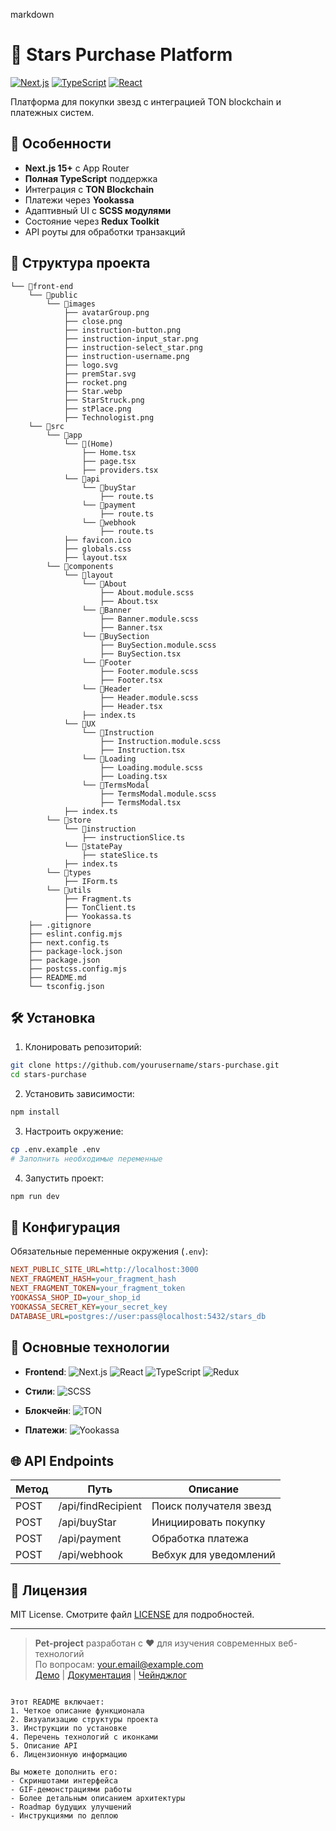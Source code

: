 markdown
# 🌟 Stars Purchase Platform

[![Next.js](https://img.shields.io/badge/Next.js-13+-black?style=flat&logo=next.js)](https://nextjs.org/)
[![TypeScript](https://img.shields.io/badge/TypeScript-5+-blue?style=flat&logo=typescript)](https://www.typescriptlang.org/)
[![React](https://img.shields.io/badge/React-18+-61DAFB?style=flat&logo=react)](https://react.dev/)

Платформа для покупки звезд с интеграцией TON blockchain и платежных систем.

## 🚀 Особенности

- **Next.js 15+** с App Router
- **Полная TypeScript** поддержка
- Интеграция с **TON Blockchain**
- Платежи через **Yookassa**
- Адаптивный UI с **SCSS модулями**
- Состояние через **Redux Toolkit**
- API роуты для обработки транзакций

## 📂 Структура проекта


```
└── 📁front-end
    └── 📁public
        └── 📁images
            ├── avatarGroup.png
            ├── close.png
            ├── instruction-button.png
            ├── instruction-input_star.png
            ├── instruction-select_star.png
            ├── instruction-username.png
            ├── logo.svg
            ├── premStar.svg
            ├── rocket.png
            ├── Star.webp
            ├── StarStruck.png
            ├── stPlace.png
            ├── Technologist.png
    └── 📁src
        └── 📁app
            └── 📁(Home)
                ├── Home.tsx
                ├── page.tsx
                ├── providers.tsx
            └── 📁api
                └── 📁buyStar
                    ├── route.ts
                └── 📁payment
                    ├── route.ts
                └── 📁webhook
                    ├── route.ts
            ├── favicon.ico
            ├── globals.css
            ├── layout.tsx
        └── 📁components
            └── 📁layout
                └── 📁About
                    ├── About.module.scss
                    ├── About.tsx
                └── 📁Banner
                    ├── Banner.module.scss
                    ├── Banner.tsx
                └── 📁BuySection
                    ├── BuySection.module.scss
                    ├── BuySection.tsx
                └── 📁Footer
                    ├── Footer.module.scss
                    ├── Footer.tsx
                └── 📁Header
                    ├── Header.module.scss
                    ├── Header.tsx
                ├── index.ts
            └── 📁UX
                └── 📁Instruction
                    ├── Instruction.module.scss
                    ├── Instruction.tsx
                └── 📁Loading
                    ├── Loading.module.scss
                    ├── Loading.tsx
                └── 📁TermsModal
                    ├── TermsModal.module.scss
                    ├── TermsModal.tsx
            ├── index.ts
        └── 📁store
            └── 📁instruction
                ├── instructionSlice.ts
            └── 📁statePay
                ├── stateSlice.ts
            ├── index.ts
        └── 📁types
            ├── IForm.ts
        └── 📁utils
            ├── Fragment.ts
            ├── TonClient.ts
            ├── Yookassa.ts
    ├── .gitignore
    ├── eslint.config.mjs
    ├── next.config.ts
    ├── package-lock.json
    ├── package.json
    ├── postcss.config.mjs
    ├── README.md
    └── tsconfig.json
```


## 🛠 Установка

1. Клонировать репозиторий:
```bash
git clone https://github.com/yourusername/stars-purchase.git
cd stars-purchase
```

2. Установить зависимости:
```bash
npm install
```

3. Настроить окружение:
```bash
cp .env.example .env
# Заполнить необходимые переменные
```

4. Запустить проект:
```bash
npm run dev
```

## 🔧 Конфигурация

Обязательные переменные окружения (`.env`):

```ini
NEXT_PUBLIC_SITE_URL=http://localhost:3000
NEXT_FRAGMENT_HASH=your_fragment_hash
NEXT_FRAGMENT_TOKEN=your_fragment_token
YOOKASSA_SHOP_ID=your_shop_id
YOOKASSA_SECRET_KEY=your_secret_key
DATABASE_URL=postgres://user:pass@localhost:5432/stars_db
```

## 🧩 Основные технологии

- **Frontend**: 
  ![Next.js](https://img.shields.io/badge/-Next.js-000?logo=next.js)
  ![React](https://img.shields.io/badge/-ReactJs-61DAFB?logo=react)
  ![TypeScript](https://img.shields.io/badge/-TypeScript-3178C6?logo=typescript)
  ![Redux](https://img.shields.io/badge/-Redux-764ABC?logo=redux)
  
- **Стили**: 
  ![SCSS](https://img.shields.io/badge/-SCSS-CC6699?logo=sass)
  
- **Блокчейн**: 
  ![TON](https://img.shields.io/badge/-TON-0088CC?logo=telegram)
  
- **Платежи**: 
  ![Yookassa](https://img.shields.io/badge/-Yookassa-FFDE00)

## 🌐 API Endpoints

| Метод | Путь                | Описание                |
|-------|---------------------|-------------------------|
| POST  | /api/findRecipient  | Поиск получателя звезд  |
| POST  | /api/buyStar        | Инициировать покупку    |
| POST  | /api/payment        | Обработка платежа       |
| POST  | /api/webhook        | Вебхук для уведомлений  |

## 📝 Лицензия

MIT License. Смотрите файл [LICENSE](LICENSE) для подробностей.

---

> **Pet-project** разработан с ❤️ для изучения современных веб-технологий  
> По вопросам: your.email@example.com  
> [Демо](https://your-demo-link.com) | [Документация](#) | [Чейнджлог](#)
```

Этот README включает:
1. Четкое описание функционала
2. Визуализацию структуры проекта
3. Инструкции по установке
4. Перечень технологий с иконками
5. Описание API
6. Лицензионную информацию

Вы можете дополнить его:
- Скриншотами интерфейса
- GIF-демонстрациями работы
- Более детальным описанием архитектуры
- Roadmap будущих улучшений
- Инструкциями по деплою
```